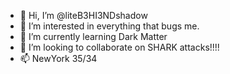 - 👋 Hi, I’m @liteB3HI3NDshadow
- 👀 I’m interested in everything that bugs me.
- 🌱 I’m currently learning Dark Matter
- 💞️ I’m looking to collaborate on SHARK attacks!!!!
- 📫 NewYork 35/34

<!---
liteB3HI3NDshadow/liteB3HI3NDshadow is a ✨ special ✨ repository because its `README.md` (this file) appears on your GitHub profile.
You can click the Preview link to take a look at your changes.
--->
